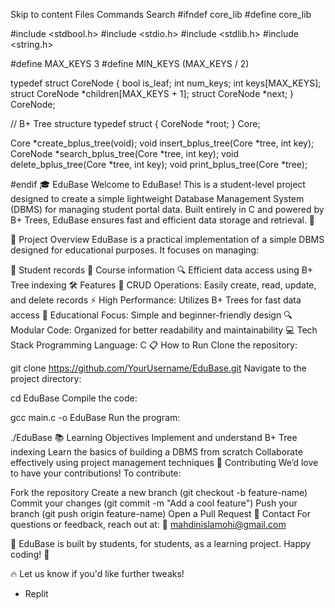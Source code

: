 Skip to content
Files
Commands
Search
#ifndef core_lib
#define core_lib

#include <stdbool.h>
#include <stdio.h>
#include <stdlib.h>
#include <string.h>

#define MAX_KEYS 3
#define MIN_KEYS (MAX_KEYS / 2)

typedef struct CoreNode {
  bool is_leaf;
  int num_keys;
  int keys[MAX_KEYS];
  struct CoreNode *children[MAX_KEYS + 1];
  struct CoreNode *next;
} CoreNode;

// B+ Tree structure
typedef struct {
  CoreNode *root;
} Core;

Core *create_bplus_tree(void);
void insert_bplus_tree(Core *tree, int key);
CoreNode *search_bplus_tree(Core *tree, int key);
void delete_bplus_tree(Core *tree, int key);
void print_bplus_tree(Core *tree);

#endif
🎓 EduBase
Welcome to EduBase! This is a student-level project designed to create a simple lightweight Database Management System (DBMS) for managing student portal data. Built entirely in C and powered by B+ Trees, EduBase ensures fast and efficient data storage and retrieval. 🌟

🚀 Project Overview
EduBase is a practical implementation of a simple DBMS designed for educational purposes. It focuses on managing:

📁 Student records
📄 Course information
🔍 Efficient data access using B+ Tree indexing
🛠️ Features
📂 CRUD Operations: Easily create, read, update, and delete records
⚡ High Performance: Utilizes B+ Trees for fast data access
🎯 Educational Focus: Simple and beginner-friendly design
🔍 Modular Code: Organized for better readability and maintainability
💻 Tech Stack
Programming Language: C
📋 How to Run
Clone the repository:

git clone https://github.com/YourUsername/EduBase.git
Navigate to the project directory:

cd EduBase
Compile the code:

gcc main.c -o EduBase
Run the program:

./EduBase
📚 Learning Objectives
Implement and understand B+ Tree indexing
Learn the basics of building a DBMS from scratch
Collaborate effectively using project management techniques
🤝 Contributing
We’d love to have your contributions! To contribute:

Fork the repository
Create a new branch (git checkout -b feature-name)
Commit your changes (git commit -m "Add a cool feature")
Push your branch (git push origin feature-name)
Open a Pull Request
📧 Contact
For questions or feedback, reach out at:
📩 mahdinislamohi@gmail.com

🌟 EduBase is built by students, for students, as a learning project. Happy coding! 🎉

🔥 Let us know if you'd like further tweaks!

- Replit